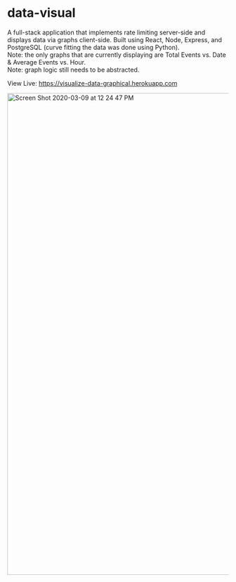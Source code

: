 # data-visual

A full-stack application that implements rate limiting server-side and displays data via graphs client-side. Built using React, Node, Express, and PostgreSQL
(curve fitting the data was done using Python).\
Note: the only graphs that are currently displaying are Total Events vs. Date & Average Events vs. Hour.\
Note: graph logic still needs to be abstracted.

View Live: https://visualize-data-graphical.herokuapp.com

<img width="1098" alt="Screen Shot 2020-03-09 at 12 24 47 PM" src="https://user-images.githubusercontent.com/48597469/76236118-95befd80-6202-11ea-81cd-af9cf9163621.png">
